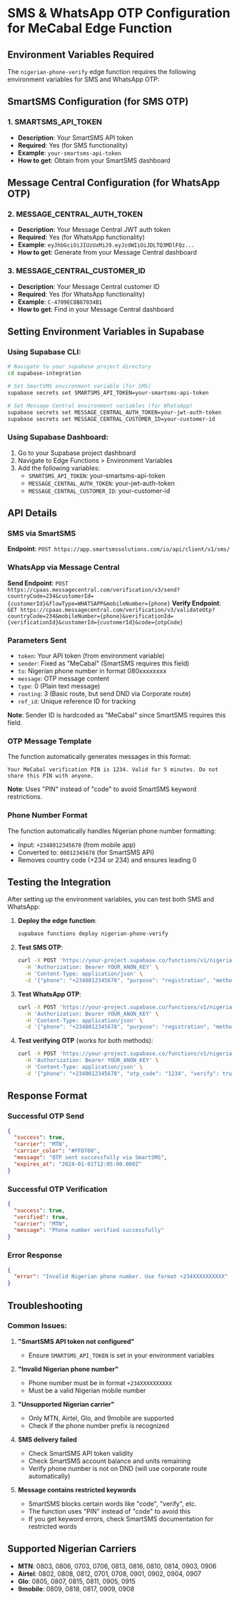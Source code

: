 # SMS & WhatsApp OTP Configuration for MeCabal Edge Function

## Environment Variables Required

The `nigerian-phone-verify` edge function requires the following environment variables for SMS and WhatsApp OTP:

## SmartSMS Configuration (for SMS OTP)

### 1. SMARTSMS_API_TOKEN
- **Description**: Your SmartSMS API token
- **Required**: Yes (for SMS functionality)
- **Example**: `your-smartsms-api-token`
- **How to get**: Obtain from your SmartSMS dashboard

## Message Central Configuration (for WhatsApp OTP)

### 2. MESSAGE_CENTRAL_AUTH_TOKEN
- **Description**: Your Message Central JWT auth token
- **Required**: Yes (for WhatsApp functionality)
- **Example**: `eyJhbGciOiJIUzUxMiJ9.eyJzdWIiOiJDLTQ3MDlFQz...`
- **How to get**: Generate from your Message Central dashboard

### 3. MESSAGE_CENTRAL_CUSTOMER_ID
- **Description**: Your Message Central customer ID
- **Required**: Yes (for WhatsApp functionality)
- **Example**: `C-4709EC8B87034B1`
- **How to get**: Find in your Message Central dashboard


## Setting Environment Variables in Supabase

### Using Supabase CLI:
```bash
# Navigate to your supabase project directory
cd supabase-integration

# Set SmartSMS environment variable (for SMS)
supabase secrets set SMARTSMS_API_TOKEN=your-smartsms-api-token

# Set Message Central environment variables (for WhatsApp)
supabase secrets set MESSAGE_CENTRAL_AUTH_TOKEN=your-jwt-auth-token
supabase secrets set MESSAGE_CENTRAL_CUSTOMER_ID=your-customer-id
```

### Using Supabase Dashboard:
1. Go to your Supabase project dashboard
2. Navigate to Edge Functions > Environment Variables
3. Add the following variables:
   - `SMARTSMS_API_TOKEN`: your-smartsms-api-token
   - `MESSAGE_CENTRAL_AUTH_TOKEN`: your-jwt-auth-token
   - `MESSAGE_CENTRAL_CUSTOMER_ID`: your-customer-id

## API Details

### SMS via SmartSMS
**Endpoint**: `POST https://app.smartsmssolutions.com/io/api/client/v1/sms/`

### WhatsApp via Message Central  
**Send Endpoint**: `POST https://cpaas.messagecentral.com/verification/v3/send?countryCode=234&customerId={customerId}&flowType=WHATSAPP&mobileNumber={phone}`
**Verify Endpoint**: `GET https://cpaas.messagecentral.com/verification/v3/validateOtp?countryCode=234&mobileNumber={phone}&verificationId={verificationId}&customerId={customerId}&code={otpCode}`

### Parameters Sent
- `token`: Your API token (from environment variable)
- `sender`: Fixed as "MeCabal" (SmartSMS requires this field)
- `to`: Nigerian phone number in format 080xxxxxxxx
- `message`: OTP message content
- `type`: 0 (Plain text message)
- `routing`: 3 (Basic route, but send DND via Corporate route)
- `ref_id`: Unique reference ID for tracking

**Note**: Sender ID is hardcoded as "MeCabal" since SmartSMS requires this field.

### OTP Message Template
The function automatically generates messages in this format:
```
Your MeCabal verification PIN is 1234. Valid for 5 minutes. Do not share this PIN with anyone.
```
**Note**: Uses "PIN" instead of "code" to avoid SmartSMS keyword restrictions.

### Phone Number Format
The function automatically handles Nigerian phone number formatting:
- Input: `+2348012345678` (from mobile app)
- Converted to: `08012345678` (for SmartSMS API)
- Removes country code (+234 or 234) and ensures leading 0

## Testing the Integration

After setting up the environment variables, you can test both SMS and WhatsApp:

1. **Deploy the edge function**:
   ```bash
   supabase functions deploy nigerian-phone-verify
   ```

2. **Test SMS OTP**:
   ```bash
   curl -X POST 'https://your-project.supabase.co/functions/v1/nigerian-phone-verify' \
     -H 'Authorization: Bearer YOUR_ANON_KEY' \
     -H 'Content-Type: application/json' \
     -d '{"phone": "+2348012345678", "purpose": "registration", "method": "sms"}'
   ```

3. **Test WhatsApp OTP**:
   ```bash
   curl -X POST 'https://your-project.supabase.co/functions/v1/nigerian-phone-verify' \
     -H 'Authorization: Bearer YOUR_ANON_KEY' \
     -H 'Content-Type: application/json' \
     -d '{"phone": "+2348012345678", "purpose": "registration", "method": "whatsapp"}'
   ```

4. **Test verifying OTP** (works for both methods):
   ```bash
   curl -X POST 'https://your-project.supabase.co/functions/v1/nigerian-phone-verify' \
     -H 'Authorization: Bearer YOUR_ANON_KEY' \
     -H 'Content-Type: application/json' \
     -d '{"phone": "+2348012345678", "otp_code": "1234", "verify": true, "purpose": "registration"}'
   ```

## Response Format

### Successful OTP Send
```json
{
  "success": true,
  "carrier": "MTN",
  "carrier_color": "#FFD700",
  "message": "OTP sent successfully via SmartSMS",
  "expires_at": "2024-01-01T12:05:00.000Z"
}
```

### Successful OTP Verification
```json
{
  "success": true,
  "verified": true,
  "carrier": "MTN",
  "message": "Phone number verified successfully"
}
```

### Error Response
```json
{
  "error": "Invalid Nigerian phone number. Use format +234XXXXXXXXXX"
}
```

## Troubleshooting

### Common Issues:

1. **"SmartSMS API token not configured"**
   - Ensure `SMARTSMS_API_TOKEN` is set in your environment variables

2. **"Invalid Nigerian phone number"**
   - Phone number must be in format `+234XXXXXXXXXX`
   - Must be a valid Nigerian mobile number

3. **"Unsupported Nigerian carrier"**
   - Only MTN, Airtel, Glo, and 9mobile are supported
   - Check if the phone number prefix is recognized

4. **SMS delivery failed**
   - Check SmartSMS API token validity
   - Check SmartSMS account balance and units remaining
   - Verify phone number is not on DND (will use corporate route automatically)

5. **Message contains restricted keywords**
   - SmartSMS blocks certain words like "code", "verify", etc.
   - The function uses "PIN" instead of "code" to avoid this
   - If you get keyword errors, check SmartSMS documentation for restricted words


## Supported Nigerian Carriers

- **MTN**: 0803, 0806, 0703, 0706, 0813, 0816, 0810, 0814, 0903, 0906
- **Airtel**: 0802, 0808, 0812, 0701, 0708, 0901, 0902, 0904, 0907  
- **Glo**: 0805, 0807, 0815, 0811, 0905, 0915
- **9mobile**: 0809, 0818, 0817, 0909, 0908